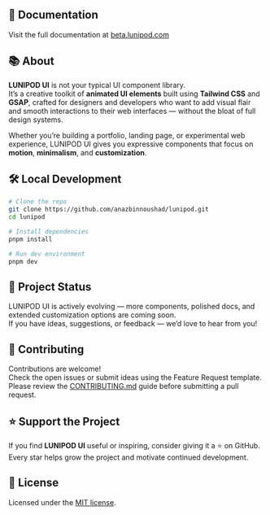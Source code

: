## 📖 Documentation

Visit the full documentation at [beta.lunipod.com](https://beta.lunipod.com/)

## 📚 About

**LUNIPOD UI** is not your typical UI component library.  
It’s a creative toolkit of **animated UI elements** built using **Tailwind CSS** and **GSAP**, crafted for designers and developers who want to add visual flair and smooth interactions to their web interfaces — without the bloat of full design systems.

Whether you’re building a portfolio, landing page, or experimental web experience, LUNIPOD UI gives you expressive components that focus on **motion**, **minimalism**, and **customization**.

## 🛠️ Local Development

```bash
# Clone the repo
git clone https://github.com/anazbinnoushad/lunipod.git
cd lunipod

# Install dependencies
pnpm install

# Run dev environment
pnpm dev
```

## 🚧 Project Status

LUNIPOD UI is actively evolving — more components, polished docs, and extended customization options are coming soon.  
If you have ideas, suggestions, or feedback — we’d love to hear from you!

## 🤝 Contributing

Contributions are welcome!  
Check the open issues or submit ideas using the Feature Request template.  
Please review the [CONTRIBUTING.md](./CONTRIBUTING.md) guide before submitting a pull request.

## ⭐️ Support the Project

If you find **LUNIPOD UI** useful or inspiring, consider giving it a ⭐️ on GitHub. Every star helps grow the project and motivate continued development.

## 📄 License

Licensed under the [MIT license](./LICENSE.md).
